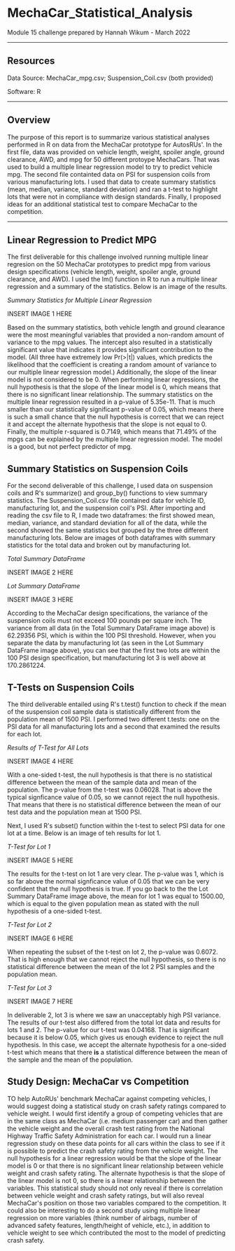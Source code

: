 # MechaCar_Statistical_Analysis
Module 15 challenge prepared by Hannah Wikum - March 2022

___
## Resources
Data Source: MechaCar_mpg.csv; Suspension_Coil.csv (both provided)

Software: R
___
## Overview
The purpose of this report is to summarize various statistical analyses performed in R on data from the MechaCar prototype for AutosRUs'. In the first file, data was provided on vehicle length, weight, spoiler angle, ground clearance, AWD, and mpg for 50 different protoype MechaCars. That was used to build a multiple linear regression model to try to predict vehicle mpg. The second file containted data on PSI for suspension coils from various manufacturing lots. I used that data to create summary statistics (mean, median, variance, standard deviation) and ran a t-test to highlight lots that were not in compliance with design standards. Finally, I proposed ideas for an additional statistical test to compare MechaCar to the competition.

___
## Linear Regression to Predict MPG
The first deliverable for this challenge involved running multiple linear regresion on the 50 MechaCar prototypes to predict mpg from various design specifications (vehicle length, weight, spoiler angle, ground clearance, and AWD). I used the lm() function in R to run a multiple linear regression and a summary of the statistics. Below is an image of the results.

_Summary Statistics for Multiple Linear Regression_

INSERT IMAGE 1 HERE

Based on the summary statistics, both vehicle length and ground clearance were the most meaningful variables that provided a non-random amount of variance to the mpg values. The intercept also resulted in a statistically significant value that indicates it provides significant contribution to the model. (All three have extremely low Pr(>|t|) values, which predicts the likelihood that the coefficient is creating a random amount of variance to our multiple linear regression model.) Additionally, the slope of the linear model is not considered to be 0. When performing linear regressions, the null hypothesis is that the slope of the linear model is 0, which means that there is no significant linear relationship. The summary statistics on the multiple linear regression resulted in a p-value of 5.35e-11. That is much smaller than our statistically significant p-value of 0.05, which means there is such a small chance that the null hypothesis is correct that we can reject it and accept the alternate hypothesis that the slope is not equal to 0. Finally, the multiple r-squared is 0.7149, which means that 71.49% of the mpgs can be explained by the multiple linear regression model. The model is a good, but not perfect predictor of mpg.

## Summary Statistics on Suspension Coils
For the second deliverable of this challenge, I used data on suspension coils and R's summarize() and group_by() functions to view summary statistics. The Suspension_Coil.csv file contained data for vehicle ID, manufacturing lot, and the suspension coil's PSI. After importing and reading the csv file to R, I made two dataframes: the first showed mean, median, variance, and standard deviation for all of the data, while the second showed the same statistics but grouped by the three different manufacturing lots. Below are images of both dataframes with summary statistics for the total data and broken out by manufacturing lot.

_Total Summary DataFrame_

INSERT IMAGE 2 HERE

_Lot Summary DataFrame_

INSERT IMAGE 3 HERE

According to the MechaCar design specifications, the variance of the suspension coils must not exceed 100 pounds per square inch. The variance from all data (in the Total Summary DataFrame image above) is 62.29356 PSI, which is within the 100 PSI threshold. However, when you separate the data by manufacturing lot (as seen in the Lot Summary DataFrame image above), you can see that the first two lots are within the 100 PSI design specification, but manufacturing lot 3 is well above at 170.2861224.

## T-Tests on Suspension Coils
The third deliverable entailed using R's t.test() function to check if the mean of the suspension coil sample data is statistically different from the population mean of 1500 PSI. I performed two different t.tests: one on the PSI data for all manufacturing lots and a second that examined the results for each lot.

_Results of T-Test for All Lots_

INSERT IMAGE 4 HERE

With a one-sided t-test, the null hypothesis is that there is no statistical difference between the mean of the sample data and mean of the population. The p-value from the t-test was 0.06028. That is above the typical signficance value of 0.05, so we cannot reject the null hypothesis. That means that there is no statistical difference between the mean of our test data and the population mean at 1500 PSI. 

Next, I used R's subset() function within the t-test to select PSI data for one lot at a time. Below is an image of teh results for lot 1.

_T-Test for Lot 1_

INSERT IMAGE 5 HERE

The results for the t-test on lot 1 are very clear. The p-value was 1, which is so far above the normal signficance value of 0.05 that we can be very confident that the null hypothesis is true. If you go back to the the Lot Summary DataFrame image above, the mean for lot 1 was equal to 1500.00, which is equal to the given population mean as stated with the null hypothesis of a one-sided t-test.

_T-Test for Lot 2_

INSERT IMAGE 6 HERE

When repeating the subset of the t-test on lot 2, the p-value was 0.6072. That is high enough that we cannot reject the null hypothesis, so there is no statistical difference between the mean of the lot 2 PSI samples and the population mean.

_T-Test for Lot 3_

INSERT IMAGE 7 HERE

In deliverable 2, lot 3 is where we saw an unacceptably high PSI variance. The results of our t-test also differed from the total lot data and results for lots 1 and 2. The p-value for our t-test was 0.04168. That is significant because it is below 0.05, which gives us enough evidence to reject the null hypothesis. In this case, we accept the alternate hypothesis for a one-sided t-test which means that there **is** a statistical difference between the mean of the sample and the mean of the population.

## Study Design: MechaCar vs Competition
TO help AutoRUs' benchmark MechaCar against competing vehicles, I would suggest doing a statistical study on crash safety ratings compared to vehicle weight. I would first identify a group of competing vehicles that are in the same class as MechaCar (i.e. medium passenger car) and then gather the vehicle weight and the overall crash test rating from the National Highway Traffic Safety Administration for each car. I would run a linear regression study on these data points for all cars within the class to see if it is possible to predict the crash safety rating from the vehicle weight. The null hypothesis for a linear regression would be that the slope of the linear model is 0 or that there is no significant linear relationship between vehicle weight and crash safety rating. The alternate hypothesis is that the slope of the linear model is not 0, so there is a linear relationship between the variables. This statistical study should not only reveal if there is correlation between vehicle weight and crash safety ratings, but will also reveal MechaCar's position on those two variables compared to the competition. It could also be interesting to do a second study using multiple linear regression on more variables (think number of airbags, number of advanced safety features, length/height of vehicle, etc.), in addition to vehicle weight to see which contributed the most to the model of predicting crash safety.